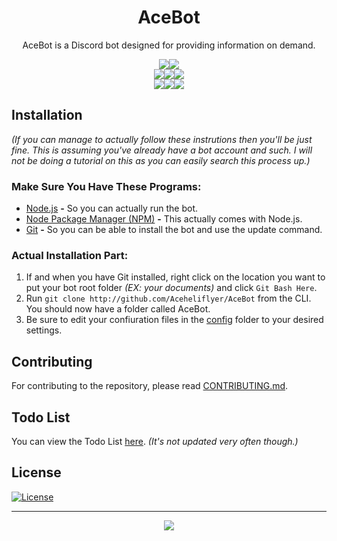 <div align="center">
  <h1 align="center"><strong>AceBot</strong></h1>
  AceBot is a Discord bot designed for providing information on demand.
  <p align="center">
    <a href="http://standardjs.com" title="JavaScript Standard Style"><img src="http://img.shields.io/badge/code_style-standard-blue.svg?style=flat-square"></a><a href="http://github.com/Aceheliflyer/AceBot" title="Code Size"><img src="http://img.shields.io/github/languages/code-size/Aceheliflyer/AceBot.svg?style=flat-square"></a>
    <br />
    <a href="http://nodejs.org/en/download" title="Node Version"><img src="http://img.shields.io/badge/dynamic/json.svg?label=node&colorB=373737&prefix=v&suffix=&query=$.engines.node&uri=http%3A%2F%2Fraw.githubusercontent.com%2FAceheliflyer%2FAceBot%2Fmaster%2Fpackage.json&style=flat-square
"></a><a href="http://github.com/Aceheliflyer/AceBot/commit/master" title="Latest Version"><img src="http://img.shields.io/github/package-json/v/Aceheliflyer/AceBot.svg?label=version&colorB=373737&style=flat-square
"></a><a href="http://github.com/Aceheliflyer/AceBot/releases" title="Latest Release"><img src="http://img.shields.io/github/release/Aceheliflyer/AceBot.svg?colorB=373737&style=flat-square"></a>
    <br />
    <a href="http://bithound.io/github/Aceheliflyer/AceBot" title="Code Analysis"><img src="http://img.shields.io/bithound/code/github/Aceheliflyer/AceBot.svg?style=flat-square"></a><a href="http://david-dm.org/Aceheliflyer/AceBot" title="dependencies Analysis"><img src="http://img.shields.io/david/Aceheliflyer/AceBot.svg?style=flat-square"/></a><a href="http://david-dm.org/Aceheliflyer/AceBot?type=dev" title="devDependencies Analysis"><img src="http://img.shields.io/david/dev/Aceheliflyer/AceBot.svg?style=flat-square"/></a>
  </p>
</div>

## Installation

_(If you can manage to actually follow these instrutions then you'll be just fine. This is assuming you've already have a bot account and such. I will not be doing a tutorial on this as you can easily search this process  up.)_

### Make Sure You Have These Programs:

-   [Node.js](http://nodejs.org/en/download/current "Node.js") **-** So you can actually run the bot.
-   [Node Package Manager (NPM)](http://npmjs.com "NPM") **-** This actually comes with Node.js.
-   [Git](http://git-scm.com/download "Git SCM") **-** So you can be able to install the bot and use the update command.

### Actual Installation Part:

1.  If and when you have Git installed, right click on the location you want to put your bot root folder _(EX: your documents)_ and click `Git Bash Here`.
2.  Run `git clone http://github.com/Aceheliflyer/AceBot` from the CLI. You should now have a folder called AceBot.
3.  Be sure to edit your confiuration files in the [config](http://github.com/Aceheliflyer/AceBot/blob/master/config "Configuration") folder to your desired settings.

## Contributing

For contributing to the repository, please read [CONTRIBUTING.md](http://github.com/Aceheliflyer/AceBot/blob/master/.github/CONTRIBUTING.md "Contributing").

## Todo List

You can view the Todo List [here](http://github.com/Aceheliflyer/AceBot/projects/1 "Todo List"). _(It's not updated very often though.)_

## License

[![License](http://img.shields.io/github/license/Aceheliflyer/AceBot.svg?style=flat-square)](http://github.com/Aceheliflyer/AceBot/blob/master/LICENSE.md "License")

* * *

<p align="center">
  <a href="http://discord.gg/UwvMSAa" title="Discord Guild"><img src="http://discordapp.com/api/guilds/278946297736724501/embed.png?style=banner2"></a>
</p>
